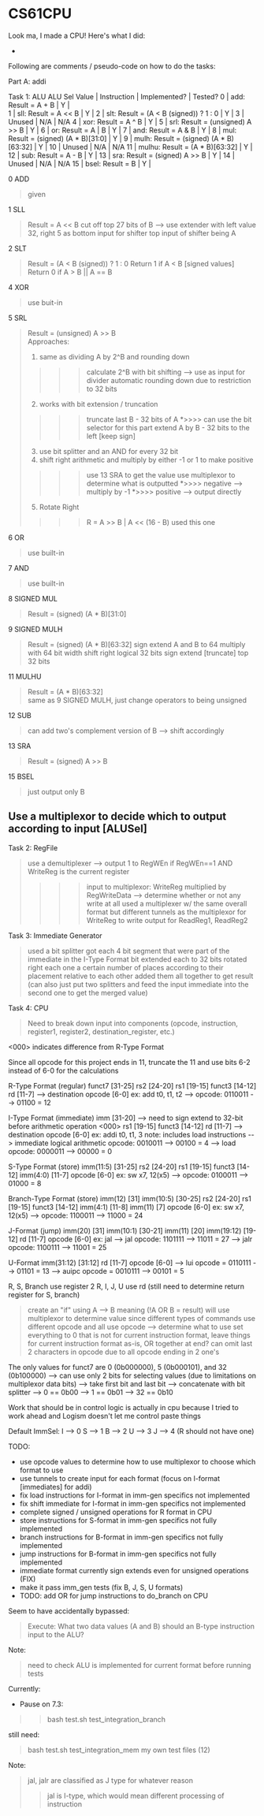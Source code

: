 # CS61CPU

Look ma, I made a CPU! Here's what I did:

-

Following are comments / pseudo-code on how to do the tasks:

Part A: addi

Task 1: ALU
ALU Sel Value	|	Instruction							|	Implemented?	|	Tested?
0			|	add: Result = A + B					|	Y			|	
1			|	sll: Result = A << B					|	Y			|
2			|	slt: Result = (A < B (signed)) ? 1 : 0		|	Y			|
3			|	Unused							|	N/A			|	N/A
4			|	xor: Result = A ^ B					|	Y			|
5			|	srl: Result = (unsigned) A >> B			|	Y			|
6			|	or: Result = A | B					|	Y			|
7			|	and: Result = A & B					|	Y			|
8			|	mul: Result = (signed) (A * B)[31:0]		|	Y			|
9			|	mulh: Result = (signed) (A * B)[63:32]	|	Y			|
10			|	Unused							|	N/A			|	N/A
11			|	mulhu: Result = (A * B)[63:32]			|	Y			|
12			|	sub: Result = A - B					|	Y			|
13			|	sra: Result = (signed) A >> B			|	Y			|
14			|	Unused							|	N/A			|	N/A
15			|	bsel: Result = B					|	Y			|


0 ADD
> given

1 SLL
> Result = A << B
> cut off top 27 bits of B --> use extender with left value 32, right 5 as bottom input for shifter 
> top input of shifter being A

2 SLT
>  Result = (A < B (signed)) ? 1 : 0
> Return 1 if A < B [signed values]
> Return 0 if A > B || A == B

4 XOR
> use buit-in

5 SRL
> Result = (unsigned) A >> B	
> Approaches:
> 1) same as dividing A by 2^B and rounding down
>>>> calculate 2^B with bit shifting --> use as input for divider
>>>> automatic rounding down due to restriction to 32 bits
> 2) works with bit extension / truncation
>>>> truncate last B - 32 bits of A
>>>>*>>>> can use the bit selector for this part
>>>> extend A by B - 32 bits to the left [keep sign]
>  3) use bit splitter and an AND for every 32 bit
> 4) shift right arithmetic and multiply by either -1 or 1 to make positive
>>>> use 13 SRA to get the value
>>>> use multiplexor to determine what is outputted
>>>>*>>>> negative --> multiply by -1
>>>>*>>>> positive --> output directly
> 5) Rotate Right
>>>>  R = A >> B | A << (16 - B) 
>>>> used this one


6 OR
> use built-in

7 AND
> use built-in

8 SIGNED MUL
> Result = (signed) (A * B)[31:0]	

9 SIGNED MULH
> Result = (signed) (A * B)[63:32]
> sign extend A and B to 64
> multiply with 64 bit width
> shift right logical 32 bits
> sign extend [truncate] top 32 bits

11 MULHU
> Result = (A * B)[63:32]	
> same as 9 SIGNED MULH, just change operators to being unsigned

12 SUB
> can add two's complement version of B --> shift accordingly

13 SRA 
> Result = (signed) A >> B	

15 BSEL
> just output only B


Use a multiplexor to decide which to output according to input [ALUSel]
---

Task 2: RegFile
> use a demultiplexer --> output 1 to RegWEn if RegWEn==1 AND WriteReg is the current register
>>>> input to multiplexor: WriteReg multiplied by RegWriteData --> determine whether or not any write at all
> used a multiplexer w/ the same overall format but different tunnels as the multiplexor for WriteReg to write output for ReadReg1, ReadReg2


Task 3: Immediate Generator
> used a bit splitter
> got each 4 bit segment that were part of the immediate in the I-Type Format
> bit extended each to 32 bits
> rotated right each one a certain number of places according to their placement relative to each other
> added them all together to get result
> (can also just put two splitters and feed the input immediate into the second one to get the merged value)

Task 4: CPU
> Need to break down input into components (opcode, instruction, register1, register2, destination_register, etc.) 

<000> indicates difference from R-Type Format

Since all opcode for this project ends in 11, truncate the 11 and use bits 6-2 instead of 6-0 for the calculations

R-Type Format (regular)
    funct7 [31-25] 
    rs2 [24-20]
    rs1 [19-15]
    funct3 [14-12]
    rd [11-7] --> destination
    opcode [6-0]
 ex: add t0, t1, t2
 --> opcode: 0110011 --> 01100 = 12

I-Type Format (immediate)
    imm [31-20] --> need to sign extend to 32-bit before arithmetic operation <000>
    rs1 [19-15]
    funct3 [14-12]
    rd [11-7] --> destination
    opcode [6-0]
ex: addi t0, t1, 3
note: includes load instructions
--> immediate logical arithmetic opcode: 0010011 --> 00100 = 4
--> load opcode: 0000011 --> 00000 = 0
    
S-Type Format (store)
    imm(11:5) [31-25]
    rs2 [24-20]
    rs1 [19-15]
    funct3 [14-12]
    imm(4:0) [11-7]
    opcode [6-0]
ex: sw x7, 12(x5)
--> opcode: 0100011 --> 01000 = 8

Branch-Type Format (store)
    imm(12) [31]
    imm(10:5) [30-25]
    rs2 [24-20]
    rs1 [19-15]
    funct3 [14-12]
    imm(4:1) [11-8]
    imm(11) [7]
    opcode [6-0]
ex: sw x7, 12(x5)
--> opcode: 1100011 --> 11000 = 24

J-Format (jump)
    imm(20) [31]
    imm(10:1) [30-21]
    imm(11) [20]
    imm(19:12) [19-12]
    rd [11-7]
    opcode [6-0]
ex: jal
--> jal opcode: 1101111 --> 11011 = 27
--> jalr opcode: 1100111 --> 11001 = 25

U-Format
    imm(31:12) [31:12]
    rd [11-7]
    opcode [6-0]
--> lui opcode = 0110111 --> 01101 = 13
--> auipc opcode = 0010111 --> 00101 = 5

R, S, Branch use register 2
R, I, J, U use rd
(still need to determine return register for S, branch)

> create an "if" using A --> B meaning (!A OR B = result)
> will use multiplexor to determine value since different types of commands use different opcode and all use opcode --> determine what to use 
> set everything to 0 that is not for current instruction format, leave things for current instruction format as-is, OR together at end?
> can omit last 2 characters in opcode due to all opcode ending in 2 one's 

The only values for funct7 are 0 (0b000000), 5 (0b000101), and 32 (0b100000)
--> can use only 2 bits for selecting values (due to limitations on multiplexor data bits)
--> take first bit and last bit --> concatenate with bit splitter
--> 0 == 0b00
--> 1 == 0b01
--> 32 == 0b10

Work that should be in control logic is actually in cpu because I tried to work ahead and Logism doesn't let me control paste things

Default ImmSel:
I --> 0
S --> 1
B --> 2
U --> 3
J --> 4
(R should not have one)

TODO: 
* use opcode values to determine how to use multiplexor to choose which format to use
* use tunnels to create input for each format (focus on I-format [immediates] for addi)
* fix load instructions for I-format in imm-gen specifics not implemented
* fix shift immediate for I-format in imm-gen specifics not implemented
* complete signed / unsigned operations for R format in CPU
* store instructions for S-format in imm-gen specifics not fully implemented
* branch instructions for B-format in imm-gen specifics not fully implemented
* jump instructions for B-format in imm-gen specifics not fully implemented
* immediate format currently sign extends even for unsigned operations (FIX)
* make it pass imm_gen tests (fix B, J, S, U formats)
* TODO: add OR for jump instructions to do_branch on CPU

Seem to have accidentally bypassed:
> Execute: What two data values (A and B) should an B-type instruction input to the ALU?

Note:
> need to check ALU is implemented for current format before running tests

Currently:
* Pause on 7.3:
> > bash test.sh test_integration_branch

still need:
> bash test.sh test_integration_mem
> my own test files (12)

Note:
> jal, jalr are classified as J type for whatever reason
>> jal is I-type, which would mean different processing of instruction